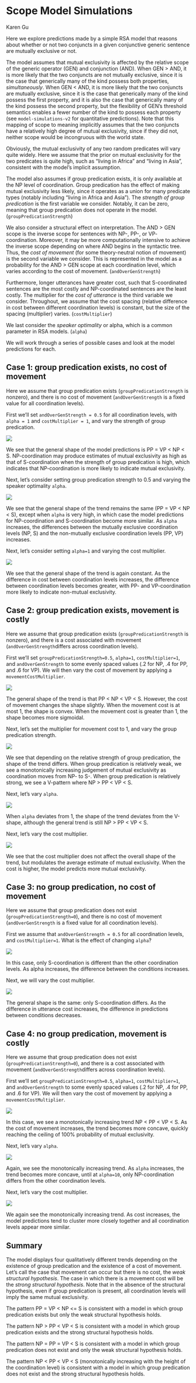 Scope Model Simulations
================
Karen Gu

Here we explore predictions made by a simple RSA model that reasons
about whether or not two conjuncts in a given conjunctive generic
sentence are mutually exclusive or not.

The model assumes that mutual exclusivity is affected by the relative
scope of the generic operator (GEN) and conjunction (AND). When GEN \>
AND, it is more likely that the two conjuncts are not mutually
exclusive, since it is the case that generically many of the kind
possess both properties, *simultaneously*. When GEN \< AND, it is more
likely that the two conjuncts are mutually exclusive, since it is the
case that generically many of the kind possess the first property, and
it is also the case that generically many of the kind possess the second
property, but the flexibility of GEN’s threshold semantics enables a
fewer number of the kind to possess each property (see
`model-simulations-v2` for quantitative predictions). Note that this
mapping of scope to meaning implicitly assumes that the two conjuncts
have a relatively high degree of mutual exclusivity, since if they did
not, neither scope would be incongruous with the world state.

Obviously, the mutual exclusivity of any two random predicates will vary
quite widely. Here we assume that the prior on mutual exclusivity for
the two predicates is quite high, such as “living in Africa” and “living
in Asia”, consistent with the model’s implicit assumption.

The model also assumes if group predication exists, it is only available
at the NP level of coordination. Group predication has the effect of
making mutual exclusivity less likely, since it operates as a union for
many predicate types (notably including “living in Africa and Asia”).
The *strength of group predication* is the first variable we consider.
Notably, it can be zero, meaning that group predication does not operate
in the model. (`groupPredicationStrength`)

We also consider a structural effect on interpretation. The AND \> GEN
scope is the inverse scope for sentences with NP-, PP-, or VP-
coordination. Moreover, it may be more computationally intensive to
achieve the inverse scope depending on where AND begins in the syntactic
tree. Thus, the *cost of movement* (for some theory-neutral notion of
movement) is the second variable we consider. This is represented in the
model as a probability for the AND \> GEN scope at each coordination
level, which varies according to the cost of movement.
(`andOverGenStrength`)

Furthermore, longer utterances have greater cost, such that
S-coordinated sentences are the most costly and NP-coordinated sentences
are the least costly. The multiplier for the *cost of utterance* is the
third variable we consider. Throughout, we assume that the cost spacing
(relative difference in cost between different coordination levels) is
constant, but the size of the spacing (multiplier) varies.
(`costMultiplier`)

We last consider the *speaker optimality* or alpha, which is a common
parameter in RSA models. (`alpha`)

We will work through a series of possible cases and look at the model
predictions for each.

## Case 1: group predication exists, no cost of movement

Here we assume that group predication exists (`groupPredicationStrength`
is nonzero), and there is no cost of movement (`andOverGenStrength` is a
fixed value for all coordination levels).

First we’ll set `andOverGenStrength = 0.5` for all coordination levels,
with `alpha = 1` and `costMultiplier = 1`, and vary the strength of
group predication.

![](elephants-coord-simulations_files/figure-gfm/case1.group.predication-1.png)<!-- -->

We see that the general shape of the model predictions is PP = VP \< NP
\< S. NP-coordination may produce estimates of mutual exclusivity as
high as that of S-coordination when the strength of group predication is
high, which indicates that NP-coordination is more likely to indicate
mutual exclusivity.

Next, let’s consider setting group predication strength to 0.5 and
varying the speaker optimality `alpha`.

![](elephants-coord-simulations_files/figure-gfm/case1.alpha-1.png)<!-- -->

We see that the general shape of the trend remains the same (PP = VP \<
NP \< S), except when `alpha` is very high, in which case the model
predictions for NP-coordination and S-coordination become more similar.
As `alpha` increases, the differences between the mutually exclusive
coordination levels (NP, S) and the non-mutually exclusive coordination
levels (PP, VP) increases.

Next, let’s consider setting `alpha=1` and varying the cost multiplier.

![](elephants-coord-simulations_files/figure-gfm/case1.cost-1.png)<!-- -->

We see that the general shape of the trend is again constant. As the
difference in cost between coordination levels increases, the difference
between coordination levels becomes greater, with PP- and
VP-coordination more likely to indicate non-mutual exclusivity.

## Case 2: group predication exists, movement is costly

Here we assume that group predication exists (`groupPredicationStrength`
is nonzero), and there is a cost associated with movement
(`andOverGenStrength`differs across coordination levels).

First we’ll set `groupPredicationStrength=0.5`, `alpha=1`,
`costMultiplier=1`, and `andOverGenStrength` to some evenly spaced
values (.2 for NP, .4 for PP, and .6 for VP). We will then vary the cost
of movement by applying a `movementCostMultiplier`.

![](elephants-coord-simulations_files/figure-gfm/case2.movement.cost-1.png)<!-- -->

The general shape of the trend is that PP \< NP \< VP \< S. However, the
cost of movement changes the shape slightly. When the movement cost is
at most 1, the shape is convex. When the movement cost is greater than
1, the shape becomes more sigmoidal.

Next, let’s set the multiplier for movement cost to 1, and vary the
group predication strength.

![](elephants-coord-simulations_files/figure-gfm/case2.group.predication-1.png)<!-- -->

We see that depending on the relative strength of group predication, the
shape of the trend differs. When group predication is relatively weak,
we see a monotonically increasing judgement of mutual exclusivity as
coordination moves from NP- to S-. When group predication is relatively
strong, we see a V-pattern where NP \> PP \< VP \< S.

Next, let’s vary `alpha`.

![](elephants-coord-simulations_files/figure-gfm/case2.alpha-1.png)<!-- -->

When `alpha` deviates from 1, the shape of the trend deviates from the
V-shape, although the general trend is still NP \> PP \< VP \< S.

Next, let’s vary the cost multiplier.

![](elephants-coord-simulations_files/figure-gfm/case2.cost-1.png)<!-- -->

We see that the cost multiplier does not affect the overall shape of the
trend, but modulates the average estimate of mutual exclusivity. When
the cost is higher, the model predicts more mutual exclusivity.

## Case 3: no group predication, no cost of movement

Here we assume that group predication does not exist
(`groupPredicationStrength=0`), and there is no cost of movement
(`andOverGenStrength` is a fixed value for all coordination levels).

First we assume that `andOverGenStrength = 0.5` for all coordination
levels, and `costMultiplier=1`. What is the effect of changing `alpha`?

![](elephants-coord-simulations_files/figure-gfm/case3.alpha-1.png)<!-- -->

In this case, only S-coordination is different than the other
coordination levels. As alpha increases, the difference between the
conditions increases.

Next, we will vary the cost multiplier.

![](elephants-coord-simulations_files/figure-gfm/case3.cost-1.png)<!-- -->

The general shape is the same: only S-coordination differs. As the
difference in utterance cost increases, the difference in predictions
between conditions decreases.

## Case 4: no group predication, movement is costly

Here we assume that group predication does not exist
(`groupPredicationStrength=0`), and there is a cost associated with
movement (`andOverGenStrength`differs across coordination levels).

First we’ll set `groupPredicationStrength=0.5`, `alpha=1`,
`costMultiplier=1`, and `andOverGenStrength` to some evenly spaced
values (.2 for NP, .4 for PP, and .6 for VP). We will then vary the cost
of movement by applying a `movementCostMultiplier`.

![](elephants-coord-simulations_files/figure-gfm/case4.movement.cost-1.png)<!-- -->

In this case, we see a monotonically increasing trend NP \< PP \< VP \<
S. As the cost of movement increases, the trend becomes more concave,
quickly reaching the ceiling of 100% probability of mutual exclusivity.

Next, let’s vary `alpha`.

![](elephants-coord-simulations_files/figure-gfm/case4.alpha-1.png)<!-- -->

Again, we see the monotonically increasing trend. As `alpha` increases,
the trend becomes more concave, until at `alpha=10`, only
NP-coordination differs from the other coordination levels.

Next, let’s vary the cost multiplier.

![](elephants-coord-simulations_files/figure-gfm/case4.cost-1.png)<!-- -->

We again see the monotonically increasing trend. As cost increases, the
model predictions tend to cluster more closely together and all
coordination levels appear more similar.

## Summary

The model displays four qualitatively different trends depending on the
existence of group predication and the existence of a cost of movement.
Let’s call the case that movement can occur but there is no cost, the
*weak structural hypothesis*. The case in which there is a movement cost
will be the *strong structural hypothesis*. Note that in the absence of
the structural hypothesis, even if group predication is present, all
coordination levels will imply the same mutual exclusivity.

The pattern PP = VP \< NP \<= S is consistent with a model in which
group predication exists but only the weak structural hypothesis holds.

The pattern NP \> PP \< VP \< S is consistent with a model in which
group predication exists and the strong structural hypothesis holds.

The pattern NP = PP = VP \< S is consistent with a model in which group
predication does not exist and only the weak structural hypothesis
holds.

The pattern NP \< PP \< VP \< S (monotonically increasing with the
height of the coordination level) is consistent with a model in which
group predication does not exist and the strong structural hypothesis
holds.
